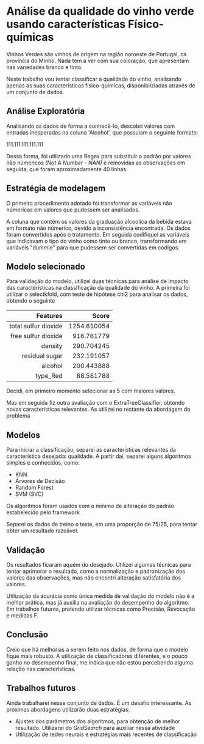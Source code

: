 # Análise da qualidade do vinho verde usando características Físico-químicas

Vinhos Verdes são vinhos de origem na região noroeste de Portugal, na província do Minho. Nada tem a ver com sua coloração,
que apresentam nas variedades branco e tinto. 

Neste trabalho vou tentar classificar a qualidade do vinho, analisando apenas as suas características fisico-quimicas, 
disponibilziadas através de um conjunto de dados.

## Análise Exploratória

Analisando os dados de forma a conhecê-lo, descobri valores com entradas inesperadas na coluna 'Alcohol', que possuiam o seguinte formato:

111.111.111.111.111

Dessa forma, foi utilizado uma Regex para substituir o padrão por valores não númericos *(Not A Number - NAN)* e removidas as observações em seguida, que foram
aproximadamente 40 linhas.

## Estratégia de modelagem

O primeiro procedimento adotado foi transformar as variáveis não númericas em valores que pudessem ser analisados. 

A coluna que contém os valores da graduação alcoolica da bebida estava em formato não númerico, devido a inconsistência encontrada. 
Os dados foram convertidos após o tratamento. Em seguida codifiquei as variáveis que indicavam o tipo do vinho como tinto ou branco, 
transformando em variáveis "dummie" para que pudessem ser convertidas em códigos. 

## Modelo selecionado

Para validação do modelo, utilizei duas técnicas para análise de impacto das características na classificação da qualidade do vinho. 
A primeira foi utilizar o selectkfold, com teste de hipótese chi2 para analisar os dados, obtendo o seguinte

|Features     |   Score|
|-------------:|--------:|
|total sulfur dioxide    | 1254.610054|
|    free sulfur dioxide |  916.761779|
|                density |  290.704245|
|         residual sugar |  232.191057|
|               alcohol  |  200.443888|
|              type_Red  |   88.581788|

Decidi, em primeiro momento selecionar as 5 com maiores valores. 

Mas em seguida fiz outra avaliação com o ExtraTreeClassifier, obtendo novas características relevantes. 
As utilizei no restante da abordagem do problema

## Modelos

Para iniciar a classificação, separei as características relevantes da característica desejada: qualidade. 
A partir daí, separei alguns algoritmos simples e conhecidos, como:

- KNN
- Árvores de Decisão
- Random Forest
- SVM (SVC)

Os algoritmos foram usados com o mínimo de alteração do padrão estabelecido pelo framework

Separei os dados de treino e teste, em uma proporção de 75/25, para tentar obter um resultado razoável. 

## Validação

Os resultados ficaram aquém do desejado. Utilizei algumas técnicas para tentar aprimorar o resultado, como a normalização e padronização dos 
valores das observações, mas não encontri alteração satisfatória dos valores. 

Utilização da acurácia como única medida de validação do modelo não é a melhor prática, mas já auxilia na avaliação do desempenho do algoritmo. Em trabalhos futuros, 
pretendo utilizar técnicas como Precisão, Revocação e medidas F. 

## Conclusão

Creio que há melhorias a serem feito nos dados, de forma que o modelo fique mais robusto. A utilização de classificadores diferentes, e o pouco ganho no desempenho final,
me indica que não estou percebendo alguma relação nas características. 

## Trabalhos futuros

Ainda trabalharei nesse conjunto de dados. É um desafio interessante. As próximas abordagens utilizarão duas estratégias:
- Ajustes dos parâmetros dos algoritmos, para obtenção de melhor resultado. Utilizarei do *GridSearch* para auxiliar nessa atividade
- Utilização de redes neurais e estratégias mais recentes de classificação
